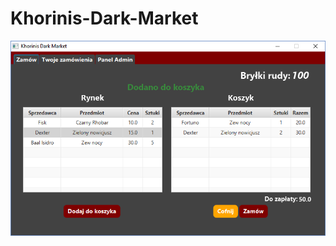 # Khorinis-Dark-Market

![img](img/photo1.png)
<p>
  <img src"img/
photo1.PNG">
</p>
<p>
  <img src"/img/photo2.png">
</p>
<p>
  <img src"img/photo3.png">
</p>
